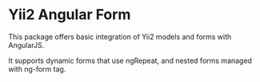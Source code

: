 # Yii2 Angular Form
This package offers basic integration of Yii2 models and forms with AngularJS.

It supports dynamic forms that use ngRepeat, and nested forms managed with ng-form tag.

